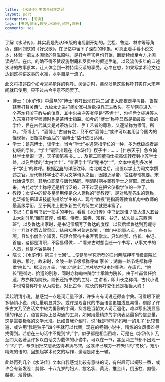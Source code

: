 ```yaml
---
title: 《水浒传》中古今称呼之异
layout: post
categories: [阅读]
tags: [书记,博士,教授,水浒传,称呼,院长]
comments: yes
---
```


了解《水浒传》，其实我是先从98版的电视剧开始的。武松、鲁达、林冲等等角色，连同刘欢的《好汉歌》，在记忆中留下了深刻的印象。可真正着手看小说文本，体验一把文本阅读的原滋原味，是打今年10月份开始，断断续续至今方才阅读完毕。在此，的确不得不赞叹施耐庵和罗贯中的叙述手笔，以及流传多年的口述水浒的故事原本，让人体会到一种持续阅读的享受。心中在想，如果写学术论文也达到这种讲故事的水准，水平自是一流了。

此文将描述四个如今耳熟能详的称呼。阅读之时，慕然发觉这些称呼其实在大宋年间就已使用，只不过古今字意不同罢了。

-	博士：《水浒传》中最早的“博士”称呼出现在第二回“史大郎夜走华阴县，鲁提辖拳打镇关西“。九纹龙史进打闹史家村后欲投靠王进教头，在华阴县进入一个茶坊打听王教头的消息，其中出来应答者便是“茶博士”，包括后文柴进等人入东京打听李师师时也是茶博士指路。如今的“博士”称呼显然是指最高一级的学位，但在古代其实是对茶坊伙计、手工艺者的尊称，又逐渐称为师傅。所以，“茶博士”，“酒博士”古自有之，只不过“酒博士”或许可以套用当今国内的怪现状，旧瓶换新酒后的“酒博士”估计依旧适用。</li>
-	学士：说完博士，谈学士。当今“学士”亦通常指学位的一种，多为低级或者最初级的学位。“学士”最早出现在《水浒传》楔子中：……［仁宗天子］急令翰林学士草诏一道，天子御笔亲书……，及第二回董将仕把高俅转荐到小苏学士处，以及后续的“太白学士”、“宣表学士“和“秘书学士”，文本中提到多次关于“学士”的称呼。根据<a href="http://www.zdic.net/c/6/108/284303.htm" target="_blank">汉典</a>的详细注释，南北朝之后，设置以学士为司文学撰述之官。唐代翰林学士亦本为文学侍从之臣，因接近皇帝，往往参预机要。宋代始设专职，其地位职掌与唐代略同。明清时期亦置有学士之官职。因此看来，古代对学士称呼还是相当泛的，只不过现在把它仅指学位的一种了。
-	教授：水浒中的智多星吴用便是众人尊称的“吴教授”，是对私塾先生的尊称，也泛指能把知识技能传授给学生的人。现今“教授”是指高等教育机构中教师的最高级学衔，至于网络上更多新生代的衍生义就更丰富了。
-	书记：在当朝书记一把手的年代，看看《水浒传》中书记是谁？鲁达进入五台山大刹时见“面前首座，维那、侍者、监寺、知客、书记，依次排立东西两班“，以及鲁达出家时，是书记僧填写了鲁达的度牒，以及后续鲁达到瓦罐寺时一开始不愿去管菜园，结果知客对鲁达说到：“僧门中职事人员，各有头项。且如小僧作个知客，只理会管待往来客官僧众。只如维那、侍者、书记、首座，这都是清职，不容易得做……” 看来古时想当任一个书写，从事文书的人员，也是不容易啊！
-	院长：《水浒传》第三十七回“……便是吴学究所荐的江州两院押牢节级戴院长戴宗。那时，故宋时，金陵一路节级都称呼做‘家长’；湖南一路节级都称呼做‘院长’”。据<a href="http://www.zdic.net/c/2/fd/269657.htm" target="_blank">汉典</a>介绍，“院长”是宋元时对地方狱吏的尊称。在唐代，“院长”是御史、拾遗的别称，同时亦称翰林院学士承旨为院长。由于杜甫曾任拾遗，故亦称为院长。院长还指书院的主持、主讲者，即山长之称谓。古代小说中也常常称呼仆从为院长。对比古今，院长的称呼变化还是相当大的！

读起明清小说，总感觉一点是词汇量不够，许多专有词语还得查字典。可看眼下很多畅销小说，词汇量明显减少。或许是现当代的书面语言更加浅显易懂，剔除了许多古文乃至白话文中较为偏僻的字词，抑或是当朝文人词汇退化，难以写出浅显易懂的作品了。语言实际上是沟通的工具，如何用最精炼的字词表达最多的信息量，这是需要极强的文学水准。比如自我介绍时，说“我是爸爸妈妈唯一的儿子”比较普遍，或许用“我是独子”四个字就可以代替。现在的畅销小说中，精炼的文风很难寻找得到。若想在三句话中不提到“的”字，似乎都是相当困难，可是在《水浒传》乃至四大名著及许多以白话文为载体的小说中，可以在一节，甚至两三节都不出现一个“的”字，却依旧把文意表达得淋漓尽致，这或许已成为一种失传的“绝技”。短小精炼的语句，回想起学术论文的写作，道理是如出一辙。

此处再列几个《水浒传》文本自我感觉比较有意味的词，有兴趣可以捣鼓一番，或许会有新发现：剪佛、十八九岁的妇人、投名状、黄汤、推金山，倒玉柱、剪径、越狱、溜骨髓。